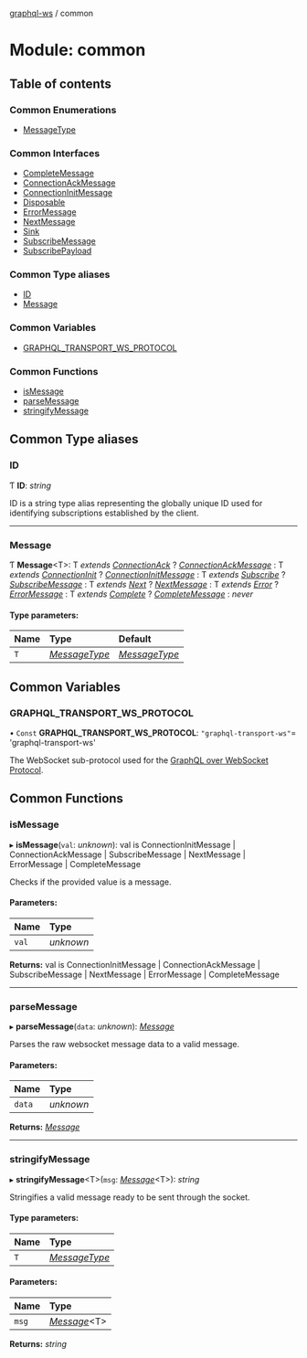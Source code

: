 [graphql-ws](../README.md) / common

# Module: common

## Table of contents

### Common Enumerations

- [MessageType](../enums/common.messagetype.md)

### Common Interfaces

- [CompleteMessage](../interfaces/common.completemessage.md)
- [ConnectionAckMessage](../interfaces/common.connectionackmessage.md)
- [ConnectionInitMessage](../interfaces/common.connectioninitmessage.md)
- [Disposable](../interfaces/common.disposable.md)
- [ErrorMessage](../interfaces/common.errormessage.md)
- [NextMessage](../interfaces/common.nextmessage.md)
- [Sink](../interfaces/common.sink.md)
- [SubscribeMessage](../interfaces/common.subscribemessage.md)
- [SubscribePayload](../interfaces/common.subscribepayload.md)

### Common Type aliases

- [ID](common.md#id)
- [Message](common.md#message)

### Common Variables

- [GRAPHQL\_TRANSPORT\_WS\_PROTOCOL](common.md#graphql_transport_ws_protocol)

### Common Functions

- [isMessage](common.md#ismessage)
- [parseMessage](common.md#parsemessage)
- [stringifyMessage](common.md#stringifymessage)

## Common Type aliases

### ID

Ƭ **ID**: *string*

ID is a string type alias representing
the globally unique ID used for identifying
subscriptions established by the client.

___

### Message

Ƭ **Message**<T\>: T *extends* [*ConnectionAck*](../enums/common.messagetype.md#connectionack) ? [*ConnectionAckMessage*](../interfaces/common.connectionackmessage.md) : T *extends* [*ConnectionInit*](../enums/common.messagetype.md#connectioninit) ? [*ConnectionInitMessage*](../interfaces/common.connectioninitmessage.md) : T *extends* [*Subscribe*](../enums/common.messagetype.md#subscribe) ? [*SubscribeMessage*](../interfaces/common.subscribemessage.md) : T *extends* [*Next*](../enums/common.messagetype.md#next) ? [*NextMessage*](../interfaces/common.nextmessage.md) : T *extends* [*Error*](../enums/common.messagetype.md#error) ? [*ErrorMessage*](../interfaces/common.errormessage.md) : T *extends* [*Complete*](../enums/common.messagetype.md#complete) ? [*CompleteMessage*](../interfaces/common.completemessage.md) : *never*

#### Type parameters:

| Name | Type | Default |
| :------ | :------ | :------ |
| `T` | [*MessageType*](../enums/common.messagetype.md) | [*MessageType*](../enums/common.messagetype.md) |

## Common Variables

### GRAPHQL\_TRANSPORT\_WS\_PROTOCOL

• `Const` **GRAPHQL\_TRANSPORT\_WS\_PROTOCOL**: ``"graphql-transport-ws"``= 'graphql-transport-ws'

The WebSocket sub-protocol used for the [GraphQL over WebSocket Protocol](/PROTOCOL.md).

## Common Functions

### isMessage

▸ **isMessage**(`val`: *unknown*): val is ConnectionInitMessage \| ConnectionAckMessage \| SubscribeMessage \| NextMessage \| ErrorMessage \| CompleteMessage

Checks if the provided value is a message.

#### Parameters:

| Name | Type |
| :------ | :------ |
| `val` | *unknown* |

**Returns:** val is ConnectionInitMessage \| ConnectionAckMessage \| SubscribeMessage \| NextMessage \| ErrorMessage \| CompleteMessage

___

### parseMessage

▸ **parseMessage**(`data`: *unknown*): [*Message*](common.md#message)

Parses the raw websocket message data to a valid message.

#### Parameters:

| Name | Type |
| :------ | :------ |
| `data` | *unknown* |

**Returns:** [*Message*](common.md#message)

___

### stringifyMessage

▸ **stringifyMessage**<T\>(`msg`: [*Message*](common.md#message)<T\>): *string*

Stringifies a valid message ready to be sent through the socket.

#### Type parameters:

| Name | Type |
| :------ | :------ |
| `T` | [*MessageType*](../enums/common.messagetype.md) |

#### Parameters:

| Name | Type |
| :------ | :------ |
| `msg` | [*Message*](common.md#message)<T\> |

**Returns:** *string*

